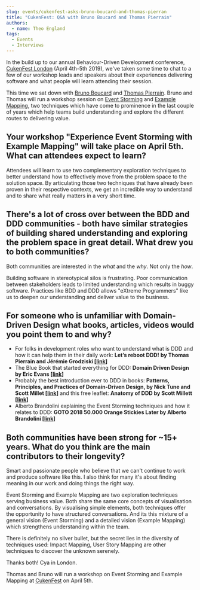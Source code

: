 ```yaml
---
slug: events/cukenfest-asks-bruno-boucard-and-thomas-pierran
title: "CukenFest: Q&A with Bruno Boucard and Thomas Pierrain"
authors:
  - name: Theo England
tags:
  - Events
  - Interviews
---
```


In the build up to our annual Behaviour-Driven Development conference, [CukenFest London](http://cukenfest.cucumber.io) (April 4th-5th 2019), we've taken some time to chat to a few of our workshop leads and speakers about their experiences delivering software and what people will learn attending their session.

This time we sat down with [Bruno Boucard](https://twitter.com/brunoboucard) and [Thomas Pierrain](https://twitter.com/tpierrain). Bruno and Thomas will run a workshop session on [Event Storming](https://www.eventstorming.com/) and [Example Mapping](https://cucumber.io/blog/example-mapping-introduction/), two techniques which have come to prominence in the last couple of years which help teams build understanding and explore the different routes to delivering value.

<!-- truncate -->

## Your workshop "Experience Event Storming with Example Mapping" will take place on April 5th. What can attendees expect to learn?

Attendees will learn to use two complementary exploration techniques to better understand how to effectively move from the problem space to the solution space. By articulating those two techniques that have already been proven in their respective contexts, we get an incredible way to understand and to share what really matters in a very short time.

## There's a lot of cross over between the BDD and DDD communities - both have similar strategies of building shared understanding and exploring the problem space in great detail. What drew you to both communities?

Both communities are interested in the _what_ and the _why_. Not only the _how_.

Building software in stereotypical silos is frustrating. Poor communication between stakeholders leads to limited understanding which results in buggy software. Practices like BDD and DDD allows "eXtreme Programmers" like us to deepen our understanding and deliver value to the business.

## For someone who is unfamiliar with Domain-Driven Design what books, articles, videos would you point them to and why?

-   For folks in development roles who want to understand what is DDD and how it can help them in their daily work: **Let’s reboot DDD!** **by Thomas Pierrain and Jérémie Grodziski \[[link]( http://videos.ncrafts.io/video/167722768)\]**
-   The Blue Book that started everything for DDD: **Domain Driven Design by Eric Evans \[[link](https://www.amazon.co.uk/Domain-Driven-Design-Tackling-Complexity-Software/dp/0321125215/ref=sr_1_1?keywords=eric+evans&qid=1553162125&s=gateway&sr=8-1)\]**
-   Probably the best introduction ever to DDD in books: **Patterns, Principles, and Practices of Domain-Driven Design, by Nick Tune and Scott Millet \[[link](https://www.oreilly.com/library/view/patterns-principles-and/9781118714706/ )\]** and this free leaflet: **Anatomy of DDD by Scott Millett \[[link]( http://samples.leanpub.com/anatomy-of-DDD-sample.pdf)\]**
-   Alberto Brandolini explaining the Event Storming techniques and how it relates to DDD: **GOTO 2018 50.000 Orange Stickies Later by Alberto Brandolini \[[link](https://www.youtube.com/watch?v=NGXl1D-KwRI)\]**

## Both communities have been strong for ~15+ years. What do you think are the main contributors to their longevity?

Smart and passionate people who believe that we can't continue to work and produce software like this. I also think for many it's about finding meaning in our work and doing things the right way.

Event Storming and Example Mapping are two exploration techniques serving business value. Both share the same core concepts of visualisation and conversations. By visualising simple elements, both techniques offer the opportunity to have structured conversations. And its this mixture of a general vision (Event Storming) and a detailed vision (Example Mapping) which strengthens understanding within the team.

There is definitely no silver bullet, but the secret lies in the diversity of techniques used: Impact Mapping, User Story Mapping are other techniques to discover the unknown serenely.

Thanks both! Cya in London.

Thomas and Bruno will run a workshop on Event Storming and Example Mapping at [CukenFest](http://cukenfest.cucumber.io) on April 5th.